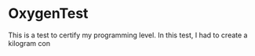 # OxygenTest  
This is a test to certify my programming level. In this test, I had to create a kilogram con                                                                           
      
